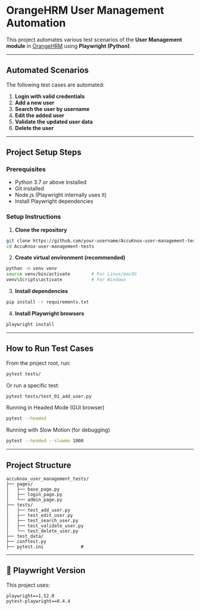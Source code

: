 # OrangeHRM User Management Automation

This project automates various test scenarios of the **User Management module** in [OrangeHRM](https://opensource-demo.orangehrmlive.com/) using **Playwright (Python)**.

---

##  Automated Scenarios

The following test cases are automated:

1. **Login with valid credentials**
2. **Add a new user**
3. **Search the user by username**
4. **Edit the added user**
5. **Validate the updated user data**
6. **Delete the user**

---

##  Project Setup Steps

### Prerequisites

- Python 3.7 or above installed
- Git installed
- Node.js (Playwright internally uses it)
- Install Playwright dependencies

### Setup Instructions

1. **Clone the repository**

```bash
git clone https://github.com/your-username/AccuKnox-user-management-tests.git
cd AccuKnox-user-management-tests
```

2. **Create virtual environment (recommended)**

```bash
python -m venv venv
source venv/bin/activate        # For Linux/macOS
venv\Scripts\activate           # For Windows
```

3. **Install dependencies**

```bash
pip install -r requirements.txt
```

4. **Install Playwright browsers**

```bash
playwright install
```

---

##  How to Run Test Cases

From the project root, run:

```bash
pytest tests/
```

Or run a specific test:

```bash
pytest tests/test_01_add_user.py
```

Running in Headed Mode (GUI browser)

```bash
pytest --headed
```

Running with Slow Motion (for debugging)

```bash
pytest --headed --slowmo 1000
```
---

##  Project Structure

```
accuknox_user_management_tests/
├── pages/                  
│   ├── base_page.py        
│   ├── login_page.py       
│   └── admin_page.py       
├── tests/                  
│   ├── test_add_user.py   
│   ├── test_edit_user.py   
│   ├── test_search_user.py 
│   ├── test_validate_user.py 
│   └── test_delete_user.py 
├── test_data/              
├── conftest.py             
├── pytest.ini              #

```

---

## 🔧 Playwright Version

This project uses:

```
playwright==1.52.0
pytest-playwright==0.4.4
```







